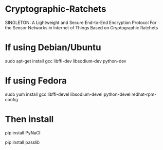 # Cryptographic-Ratchets

SINGLETON: A Lightweight and Secure End-to-End Encryption Protocol For the Sensor Networks in Internet of Things Based on Cryptographic Ratchets

# If using Debian/Ubuntu
sudo apt-get install gcc libffi-dev libsodium-dev python-dev

# If using Fedora
sudo yum install gcc libffi-devel libsodium-devel python-devel redhat-rpm-config

# Then install
pip install PyNaCl

pip install passlib
